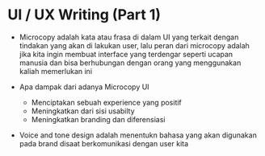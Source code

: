 # UI / UX Writing (Part 1)

- Microcopy adalah kata atau frasa di dalam UI yang terkait dengan tindakan yang akan di lakukan user, lalu peran dari microcopy adalah jika kita ingin membuat interface yang terdengar seperti ucapan manusia dan bisa berhubungan dengan orang yang menggunakan kaliah memerlukan ini
- Apa dampak dari adanya Microcopy UI

  - Menciptakan sebuah experience yang positif
  - Meningkatkan dari sisi usabilty
  - Meningkatkan branding dan diferensiasi

- Voice and tone design adalah menentukn bahasa yang akan digunakan pada brand disaat berkomunikasi dengan user kita
